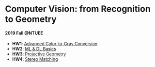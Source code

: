 # Computer Vision: from Recognition to Geometry
#### 2019 Fall @NTUEE

* **HW1**: [Advanced Color-to-Gray Conversion](https://github.com/Rscathac/NTUEE-Computer-Vision/tree/master/hw1)
* **HW2**: [ML & DL Basics](https://github.com/Rscathac/NTUEE-Computer-Vision/tree/master/hw2)
* **HW3**: [Projective Geometry](https://github.com/Rscathac/NTUEE-Computer-Vision/tree/master/hw3)
* **HW4**: [Stereo Matching](https://github.com/Rscathac/NTUEE-Computer-Vision/tree/master/hw4)
